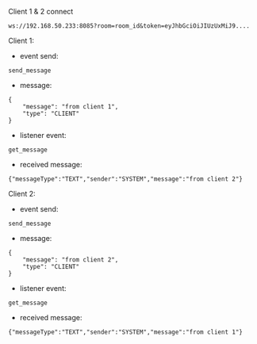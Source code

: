 Client 1 & 2 connect
```
ws://192.168.50.233:8085?room=room_id&token=eyJhbGciOiJIUzUxMiJ9....
```

Client 1:
- event send:
```
send_message
```
- message:
```
{
    "message": "from client 1",
    "type": "CLIENT"
}
```
- listener event:
```
get_message
```
- received message:
```
{"messageType":"TEXT","sender":"SYSTEM","message":"from client 2"}
```


Client 2:
- event send:
```
send_message
```
- message:
```
{
    "message": "from client 2",
    "type": "CLIENT"
}
```
- listener event:
```
get_message
```
- received message:
```
{"messageType":"TEXT","sender":"SYSTEM","message":"from client 1"}
```